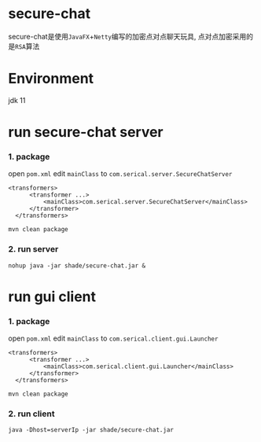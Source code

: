 # secure-chat
secure-chat是使用`JavaFX`+`Netty`编写的加密点对点聊天玩具, 点对点加密采用的是`RSA`算法

# Environment
jdk 11

# run secure-chat server
### 1. package
open `pom.xml` edit `mainClass` to `com.serical.server.SecureChatServer`
```
<transformers>
      <transformer ...>
          <mainClass>com.serical.server.SecureChatServer</mainClass>
      </transformer>
  </transformers>
```
```
mvn clean package
```

### 2. run server
```
nohup java -jar shade/secure-chat.jar &
```

# run gui client
### 1. package
open `pom.xml` edit `mainClass` to `com.serical.client.gui.Launcher`
```
<transformers>
      <transformer ...>
          <mainClass>com.serical.client.gui.Launcher</mainClass>
      </transformer>
  </transformers>
```
```
mvn clean package
```

### 2. run client
```
java -Dhost=serverIp -jar shade/secure-chat.jar
```
